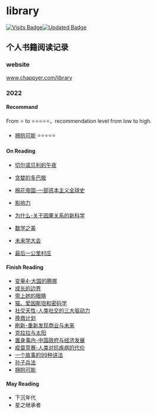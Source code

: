 # library
[![Visits Badge](https://badges.pufler.dev/visits/chappyer/library)](https://github.com/chappyer/library)[![Updated Badge](https://img.shields.io/github/last-commit/chappyer/library?color=blue&label=last%20update)](https://github.com/chappyer/library)





## 个人书籍阅读记录

### website
www.chappyer.com/library

### 2022

#### Recommand

From ⭐ to ⭐⭐⭐⭐⭐，recommendation level from low to high.

- [拥抱可能](./2022/finish_reading/拥抱可能.md)  ⭐⭐⭐⭐⭐

#### On Reading

- [切尔诺贝利的午夜](./2022/on_reading/切尔诺贝利的午夜.md)

- [贪婪的多巴胺](./2022/on_reading/贪婪的多巴胺.md)
- [棉花帝国-一部资本主义全球史](./2022/on_reading/棉花帝国-一部资本主义全球史.md)
- [影响力](./2022/on_reading/影响力.md)
- [为什么-关于因果关系的新科学](./2022/on_reading/为什么-关于因果关系的新科学.md)
- [数学之美](./2022/on_reading/数学之美.md)
- [未来学大会](./2022/on_reading/未来学大会.md)
- [最后一公里村庄](./2022/on_reading/最后一公里村庄.md)


#### Finish Reading

- [变量4-大国的腾挪](./2022/finish_reading/变量4-大国的腾挪.md)
- [成长的边界](./2022/finish_reading/成长的边界.md)
- [带上她的眼睛](./2022/finish_reading/带上她的眼睛.md)
- [猫、爱因斯坦和密码学](./2022/finish_reading/猫、爱因斯坦和密码学.md)
- [社交天性-人类社交的三大驱动力](./2022/finish_reading/社交天性-人类社交的三大驱动力.md)
- [挽救计划](./2022/finish_reading/挽救计划.md)
- [刷新-重新发现商业与未来](./2022/finish_reading/刷新-重新发现商业与未来.md)
- [克拉拉与太阳](./2022/finish_reading/克拉拉与太阳.md)
- [置身事内-中国政府与经济发展](./2022/finish_reading/置身事内-中国政府与经济发展.md)
- [疫苗竞赛-人类对抗疾病的代价](./2022/finish_reading/疫苗竞赛-人类对抗疾病的代价.md)
- [一个故事的99种讲法](./2022/finish_reading/一个故事的99种讲法.md)
- [孙子兵法](./2022/finish_reading/孙子兵法.md)
- [拥抱可能](./2022/finish_reading/拥抱可能.md)

#### May Reading

- 下沉年代
- 星之继承者

